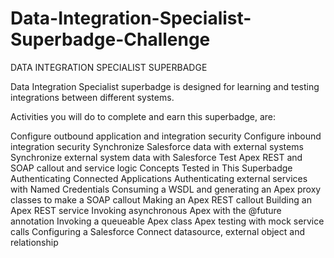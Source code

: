 # Data-Integration-Specialist-Superbadge-Challenge
DATA INTEGRATION SPECIALIST SUPERBADGE


Data Integration Specialist superbadge is designed for learning and testing integrations between different systems. 

Activities you will do to complete and earn this superbadge, are:

Configure outbound application and integration security
Configure inbound integration security
Synchronize Salesforce data with external systems
Synchronize external system data with Salesforce
Test Apex REST and SOAP callout and service logic
Concepts Tested in This Superbadge
Authenticating Connected Applications
Authenticating external services with Named Credentials
Consuming a WSDL and generating an Apex proxy classes to make a SOAP callout
Making an Apex REST callout
Building an Apex REST service
Invoking asynchronous Apex with the @future annotation
Invoking a queueable Apex class
Apex testing with mock service calls
Configuring a Salesforce Connect datasource, external object and relationship
